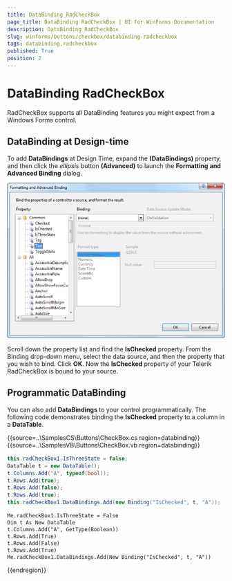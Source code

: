 ```yaml
---
title: DataBinding RadCheckBox
page_title: DataBinding RadCheckBox | UI for WinForms Documentation
description: DataBinding RadCheckBox
slug: winforms/buttons/checkbox/databinding-radcheckbox
tags: databinding,radcheckbox
published: True
position: 2
---
```


# DataBinding RadCheckBox



RadCheckBox supports all DataBinding features you might expect from a Windows Forms control.

## DataBinding at Design-time

To add __DataBindings__ at Design Time, expand the __(DataBindings)__ property, and then click the *ellipsis* button __(Advanced)__ to launch the __Formatting__ __and__ __Advanced Binding__ dialog.

![buttons-checkbox-radcheckbox-databinding 001](images/buttons-checkbox-radcheckbox-databinding001.png)

Scroll down the property list and find the __IsChecked__ property. From the Binding drop-down menu, select the data source, and then the property that you wish to bind. Click __OK__. Now the __IsChecked__ property of your Telerik RadCheckBox is bound to your source.

## Programmatic DataBinding 

You can also add __DataBindings__ to your control programmatically. The following code demonstrates binding the __IsChecked__ property to a column in a __DataTable__. 
 

{{source=..\SamplesCS\Buttons\CheckBox.cs region=databinding}} 
{{source=..\SamplesVB\Buttons\CheckBox.vb region=databinding}} 

````C#
this.radCheckBox1.IsThreeState = false;
DataTable t = new DataTable();
t.Columns.Add("A", typeof(bool));
t.Rows.Add(true);
t.Rows.Add(false);
t.Rows.Add(true);
this.radCheckBox1.DataBindings.Add(new Binding("IsChecked", t, "A"));

````
````VB.NET
Me.radCheckBox1.IsThreeState = False
Dim t As New DataTable
t.Columns.Add("A", GetType(Boolean))
t.Rows.Add(True)
t.Rows.Add(False)
t.Rows.Add(True)
Me.radCheckBox1.DataBindings.Add(New Binding("IsChecked", t, "A"))

````

{{endregion}} 



